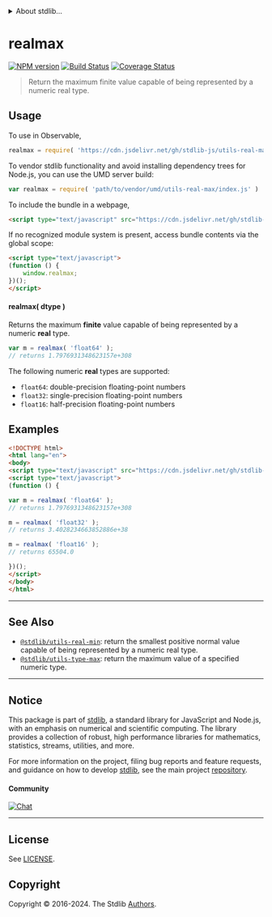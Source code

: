 <!--

@license Apache-2.0

Copyright (c) 2018 The Stdlib Authors.

Licensed under the Apache License, Version 2.0 (the "License");
you may not use this file except in compliance with the License.
You may obtain a copy of the License at

   http://www.apache.org/licenses/LICENSE-2.0

Unless required by applicable law or agreed to in writing, software
distributed under the License is distributed on an "AS IS" BASIS,
WITHOUT WARRANTIES OR CONDITIONS OF ANY KIND, either express or implied.
See the License for the specific language governing permissions and
limitations under the License.

-->


<details>
  <summary>
    About stdlib...
  </summary>
  <p>We believe in a future in which the web is a preferred environment for numerical computation. To help realize this future, we've built stdlib. stdlib is a standard library, with an emphasis on numerical and scientific computation, written in JavaScript (and C) for execution in browsers and in Node.js.</p>
  <p>The library is fully decomposable, being architected in such a way that you can swap out and mix and match APIs and functionality to cater to your exact preferences and use cases.</p>
  <p>When you use stdlib, you can be absolutely certain that you are using the most thorough, rigorous, well-written, studied, documented, tested, measured, and high-quality code out there.</p>
  <p>To join us in bringing numerical computing to the web, get started by checking us out on <a href="https://github.com/stdlib-js/stdlib">GitHub</a>, and please consider <a href="https://opencollective.com/stdlib">financially supporting stdlib</a>. We greatly appreciate your continued support!</p>
</details>

# realmax

[![NPM version][npm-image]][npm-url] [![Build Status][test-image]][test-url] [![Coverage Status][coverage-image]][coverage-url] <!-- [![dependencies][dependencies-image]][dependencies-url] -->

> Return the maximum finite value capable of being represented by a numeric real type.

<!-- Section to include introductory text. Make sure to keep an empty line after the intro `section` element and another before the `/section` close. -->

<section class="intro">

</section>

<!-- /.intro -->

<!-- Package usage documentation. -->



<section class="usage">

## Usage

To use in Observable,

```javascript
realmax = require( 'https://cdn.jsdelivr.net/gh/stdlib-js/utils-real-max@umd/browser.js' )
```

To vendor stdlib functionality and avoid installing dependency trees for Node.js, you can use the UMD server build:

```javascript
var realmax = require( 'path/to/vendor/umd/utils-real-max/index.js' )
```

To include the bundle in a webpage,

```html
<script type="text/javascript" src="https://cdn.jsdelivr.net/gh/stdlib-js/utils-real-max@umd/browser.js"></script>
```

If no recognized module system is present, access bundle contents via the global scope:

```html
<script type="text/javascript">
(function () {
    window.realmax;
})();
</script>
```

#### realmax( dtype )

Returns the maximum **finite** value capable of being represented by a numeric **real** type.

```javascript
var m = realmax( 'float64' );
// returns 1.7976931348623157e+308
```

The following numeric **real** types are supported:

-   `float64`: double-precision floating-point numbers
-   `float32`: single-precision floating-point numbers
-   `float16`: half-precision floating-point numbers

</section>

<!-- /.usage -->

<!-- Package usage notes. Make sure to keep an empty line after the `section` element and another before the `/section` close. -->

<section class="notes">

</section>

<!-- /.notes -->

<!-- Package usage examples. -->

<section class="examples">

## Examples

<!-- eslint no-undef: "error" -->

```html
<!DOCTYPE html>
<html lang="en">
<body>
<script type="text/javascript" src="https://cdn.jsdelivr.net/gh/stdlib-js/utils-real-max@umd/browser.js"></script>
<script type="text/javascript">
(function () {

var m = realmax( 'float64' );
// returns 1.7976931348623157e+308

m = realmax( 'float32' );
// returns 3.4028234663852886e+38

m = realmax( 'float16' );
// returns 65504.0

})();
</script>
</body>
</html>
```

</section>

<!-- /.examples -->

<!-- Section for describing a command-line interface. -->



<!-- Section to include cited references. If references are included, add a horizontal rule *before* the section. Make sure to keep an empty line after the `section` element and another before the `/section` close. -->

<section class="references">

</section>

<!-- /.references -->

<!-- Section for related `stdlib` packages. Do not manually edit this section, as it is automatically populated. -->

<section class="related">

* * *

## See Also

-   <span class="package-name">[`@stdlib/utils-real-min`][@stdlib/utils/real-min]</span><span class="delimiter">: </span><span class="description">return the smallest positive normal value capable of being represented by a numeric real type.</span>
-   <span class="package-name">[`@stdlib/utils-type-max`][@stdlib/utils/type-max]</span><span class="delimiter">: </span><span class="description">return the maximum value of a specified numeric type.</span>

</section>

<!-- /.related -->

<!-- Section for all links. Make sure to keep an empty line after the `section` element and another before the `/section` close. -->


<section class="main-repo" >

* * *

## Notice

This package is part of [stdlib][stdlib], a standard library for JavaScript and Node.js, with an emphasis on numerical and scientific computing. The library provides a collection of robust, high performance libraries for mathematics, statistics, streams, utilities, and more.

For more information on the project, filing bug reports and feature requests, and guidance on how to develop [stdlib][stdlib], see the main project [repository][stdlib].

#### Community

[![Chat][chat-image]][chat-url]

---

## License

See [LICENSE][stdlib-license].


## Copyright

Copyright &copy; 2016-2024. The Stdlib [Authors][stdlib-authors].

</section>

<!-- /.stdlib -->

<!-- Section for all links. Make sure to keep an empty line after the `section` element and another before the `/section` close. -->

<section class="links">

[npm-image]: http://img.shields.io/npm/v/@stdlib/utils-real-max.svg
[npm-url]: https://npmjs.org/package/@stdlib/utils-real-max

[test-image]: https://github.com/stdlib-js/utils-real-max/actions/workflows/test.yml/badge.svg?branch=v0.2.0
[test-url]: https://github.com/stdlib-js/utils-real-max/actions/workflows/test.yml?query=branch:v0.2.0

[coverage-image]: https://img.shields.io/codecov/c/github/stdlib-js/utils-real-max/main.svg
[coverage-url]: https://codecov.io/github/stdlib-js/utils-real-max?branch=main

<!--

[dependencies-image]: https://img.shields.io/david/stdlib-js/utils-real-max.svg
[dependencies-url]: https://david-dm.org/stdlib-js/utils-real-max/main

-->

[chat-image]: https://img.shields.io/gitter/room/stdlib-js/stdlib.svg
[chat-url]: https://app.gitter.im/#/room/#stdlib-js_stdlib:gitter.im

[stdlib]: https://github.com/stdlib-js/stdlib

[stdlib-authors]: https://github.com/stdlib-js/stdlib/graphs/contributors

[cli-section]: https://github.com/stdlib-js/utils-real-max#cli
[cli-url]: https://github.com/stdlib-js/utils-real-max/tree/cli
[@stdlib/utils-real-max]: https://github.com/stdlib-js/utils-real-max/tree/main

[umd]: https://github.com/umdjs/umd
[es-module]: https://developer.mozilla.org/en-US/docs/Web/JavaScript/Guide/Modules

[deno-url]: https://github.com/stdlib-js/utils-real-max/tree/deno
[deno-readme]: https://github.com/stdlib-js/utils-real-max/blob/deno/README.md
[umd-url]: https://github.com/stdlib-js/utils-real-max/tree/umd
[umd-readme]: https://github.com/stdlib-js/utils-real-max/blob/umd/README.md
[esm-url]: https://github.com/stdlib-js/utils-real-max/tree/esm
[esm-readme]: https://github.com/stdlib-js/utils-real-max/blob/esm/README.md
[branches-url]: https://github.com/stdlib-js/utils-real-max/blob/main/branches.md

[stdlib-license]: https://raw.githubusercontent.com/stdlib-js/utils-real-max/main/LICENSE

<!-- <related-links> -->

[@stdlib/utils/real-min]: https://github.com/stdlib-js/utils-real-min/tree/umd

[@stdlib/utils/type-max]: https://github.com/stdlib-js/utils-type-max/tree/umd

<!-- </related-links> -->

</section>

<!-- /.links -->
